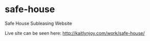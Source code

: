 # safe-house
Safe House Subleasing Website

Live site can be seen here: http://kaitlynjoy.com/work/safe-house/
